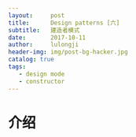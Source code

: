 ```yaml
---
layout:     post
title:      Design patterns [六]
subtitle:   建造者模式
date:       2017-10-11
author:     lulongji
header-img: img/post-bg-hacker.jpg
catalog: true
tags:
   - design mode
   - constructor
---
```


# 介绍


